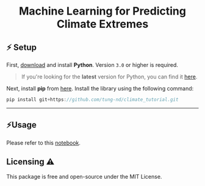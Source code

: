 <h1 align="center">Machine Learning for Predicting Climate Extremes</h1>

## ⚡️ Setup
First, [download](https://www.python.org/downloads/) and install **Python**. Version `3.0` or higher is required.
> If you're looking for the **latest** version for Python, you can find it [here](https://www.python.org/ftp/python/3.10.2).

Next, install **pip** from [here](https://pip.pypa.io/en/stable/installation/).
Install the library using the following command:

```go
pip install git+https://github.com/tung-nd/climate_tutorial.git
```
--- 

## ⚡Usage

Please refer to this [notebook]().

## Licensing ⚠️
This package is free and open-source under the MIT License.